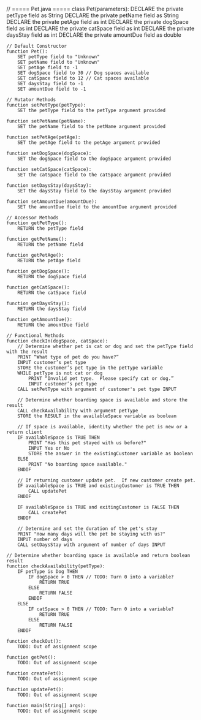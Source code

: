 // ===== Pet.java =====
class Pet(parameters):
    DECLARE the private petType field as String
    DECLARE the private petName field as String
    DECLARE the private petAge field as int
    DECLARE the private dogSpace field as int
    DECLARE the private catSpace field as int
    DECLARE the private daysStay field as int
    DECLARE the private amountDue field as double

    // Default Constructor
    function Pet():
        SET petType field to "Unknown"
        SET petName field to "Unknown"
        SET petAge field to -1
        SET dogSpace field to 30 // Dog spaces available
        SET catSpace field to 12 // Cat spaces available
        SET daysStay field to -1
        SET amountDue field to -1

    // Mutator Methods
    function setPetType(petType):
        SET the petType field to the petType argument provided

    function setPetName(petName):
        SET the petName field to the petName argument provided
    
    function setPetAge(petAge):
        SET the petAge field to the petAge argument provided
    
    function setDogSpace(dogSpace):
        SET the dogSpace field to the dogSpace argument provided
    
    function setCatSpace(catSpace):
        SET the catSpace field to the catSpace argument provided
    
    function setDaysStay(daysStay):
        SET the daysStay field to the daysStay argument provided
    
    function setAmountDue(amountDue):
        SET the amountDue field to the amountDue argument provided

    // Accessor Methods
    function getPetType():
        RETURN the petType field
    
    function getPetName():
        RETURN the petName field
    
    function getPetAge():
        RETURN the petAge field
    
    function getDogSpace():
        RETURN the dogSpace field
    
    function getCatSpace():
        RETURN the catSpace field
    
    function getDaysStay():
        RETURN the daysStay field
    
    function getAmountDue():
        RETURN the amountDue field

    // Functional Methods
    function checkIn(dogSpace, catSpace):
        // Determine whether pet is cat or dog and set the petType field with the result
        PRINT “What type of pet do you have?”
        INPUT customer’s pet type
        STORE the customer’s pet type in the petType variable
        WHILE petType is not cat or dog
            PRINT “Invalid pet type.  Please specify cat or dog.”
            INPUT customer’s pet type
        CALL setPetType with argument of customer's pet type INPUT
        
        // Determine whether boarding space is available and store the result
        CALL checkAvailability with argument petType
        STORE the RESULT in the availableSpace variable as boolean

        // If space is available, identity whether the pet is new or a return client
        IF availableSpace is TRUE THEN
            PRINT "Has this pet stayed with us before?"
            INPUT Yes or No
            STORE the answer in the existingCustomer variable as boolean
        ELSE
            PRINT "No boarding space available."
        ENDIF

        // If returning customer update pet.  If new customer create pet.
        IF availableSpace is TRUE and existingCustomer is TRUE THEN
            CALL updatePet
        ENDIF

        IF availableSpace is TRUE and exitingCustomer is FALSE THEN
            CALL createPet
        ENDIF

        // Determine and set the duration of the pet's stay
        PRINT "How many days will the pet be staying with us?"
        INPUT number of days
        CALL setDaysStay with argument of number of days INPUT
    
    // Determine whether boarding space is available and return boolean result
    function checkAvailability(petType):
        IF petType is Dog THEN
            IF dogSpace > 0 THEN // TODO: Turn 0 into a variable?
                RETURN TRUE
            ELSE
                RETURN FALSE
            ENDIF
        ELSE
            IF catSpace > 0 THEN // TODO: Turn 0 into a variable?
                RETURN TRUE
            ELSE
                RETURN FALSE
        ENDIF

    function checkOut():
        TODO: Out of assignment scope
    
    function getPet():
        TODO: Out of assignment scope
    
    function createPet():
        TODO: Out of assignment scope
    
    function updatePet():
        TODO: Out of assignment scope

    function main(String[] args):
        TODO: Out of assignment scope
    
